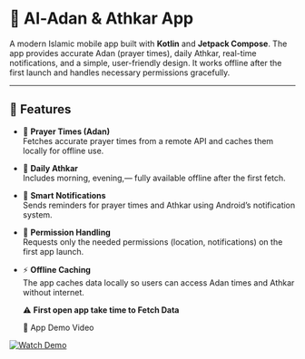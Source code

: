 
# 🕌 Al-Adan & Athkar App

A modern Islamic mobile app built with **Kotlin** and **Jetpack Compose**. The app provides accurate Adan (prayer times), daily Athkar, real-time notifications, and a simple, user-friendly design. It works offline after the first launch and handles necessary permissions gracefully.

---

## 📱 Features

- 🕋 **Prayer Times (Adan)**  
  Fetches accurate prayer times from a remote API and caches them locally for offline use.

- 🤲 **Daily Athkar**  
  Includes morning, evening,— fully available offline after the first fetch.

- 🔔 **Smart Notifications**  
  Sends reminders for prayer times and Athkar using Android’s notification system.

- 🔐 **Permission Handling**  
  Requests only the needed permissions (location, notifications) on the first app launch.

- ⚡ **Offline Caching**  
  The app caches data locally so users can access Adan times and Athkar without internet.

  ⚠️ **First open app take time to Fetch Data** 


  🎥 App Demo Video
  
[![Watch Demo](https://via.placeholder.com/800x450.png?text=▶️+Watch+App+Demo)](test.mp4)
